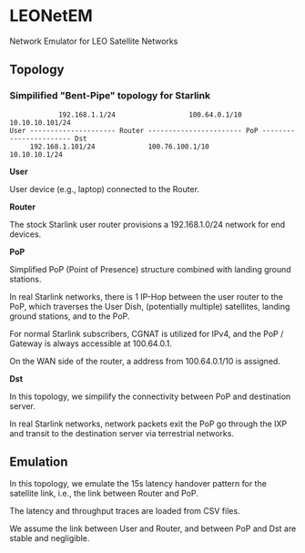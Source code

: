 # LEONetEM

Network Emulator for LEO Satellite Networks

## Topology

### Simpilified "Bent-Pipe" topology for Starlink

```
            192.168.1.1/24                  100.64.0.1/10             10.10.10.101/24
User --------------------- Router ----------------------- PoP ----------------------- Dst
     192.168.1.101/24             100.76.100.1/10             10.10.10.1/24
```

**User**

User device (e.g., laptop) connected to the Router.

**Router**

The stock Starlink user router provisions a 192.168.1.0/24 network for end devices.

**PoP**

Simplified PoP (Point of Presence) structure combined with landing ground stations.

In real Starlink networks, there is 1 IP-Hop between the user router to the PoP, which traverses the User Dish, (potentially multiple) satellites, landing ground stations, and to the PoP.

For normal Starlink subscribers, CGNAT is utilized for IPv4, and the PoP / Gateway is always accessible at 100.64.0.1.

On the WAN side of the router, a address from 100.64.0.1/10 is assigned.

**Dst**

In this topology, we simpilify the connectivity between PoP and destination server.

In real Starlink networks, network packets exit the PoP go through the IXP and transit to the destination server via terrestrial networks.

## Emulation

In this topology, we emulate the 15s latency handover pattern for the satellite link, i.e., the link between Router and PoP.

The latency and throughput traces are loaded from CSV files.

We assume the link between User and Router, and between PoP and Dst are stable and negligible.
